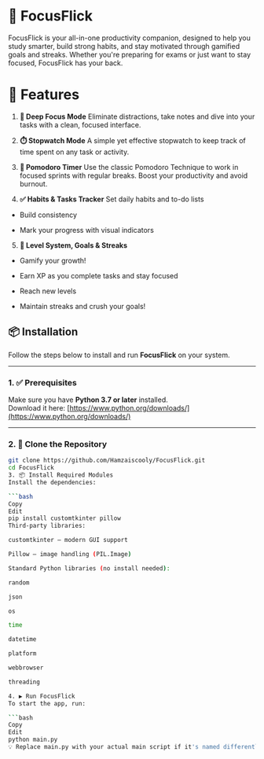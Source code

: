 # 🎯 FocusFlick
FocusFlick is your all-in-one productivity companion, designed to help you study smarter, build strong habits, and stay motivated through gamified goals and streaks. Whether you're preparing for exams or just want to stay focused, FocusFlick has your back.

# 🚀 Features
1. **🔕 Deep Focus Mode**
Eliminate distractions, take notes and dive into your tasks with a clean, focused interface.
2. **⏱️ Stopwatch Mode**
A simple yet effective stopwatch to keep track of time spent on any task or activity.

3. **🍅 Pomodoro Timer**
Use the classic Pomodoro Technique to work in focused sprints with regular breaks. Boost your productivity and avoid burnout.

4. **✅ Habits & Tasks Tracker**
Set daily habits and to-do lists

- Build consistency

- Mark your progress with visual indicators

5. **🧠 Level System, Goals & Streaks**
- Gamify your growth!

- Earn XP as you complete tasks and stay focused

- Reach new levels

- Maintain streaks and crush your goals!



## 📦 Installation  
Follow the steps below to install and run **FocusFlick** on your system.

---

### 1. ✅ Prerequisites  
Make sure you have **Python 3.7 or later** installed.  
Download it here: [https://www.python.org/downloads/](https://www.python.org/downloads/)

---

### 2. 📁 Clone the Repository  

```bash
git clone https://github.com/Hamzaiscooly/FocusFlick.git
cd FocusFlick
3. 📦 Install Required Modules
Install the dependencies:

```bash
Copy
Edit
pip install customtkinter pillow
Third-party libraries:

customtkinter – modern GUI support

Pillow – image handling (PIL.Image)

Standard Python libraries (no install needed):

random

json

os

time

datetime

platform

webbrowser

threading

4. ▶️ Run FocusFlick
To start the app, run:

```bash
Copy
Edit
python main.py
💡 Replace main.py with your actual main script if it's named differently.
